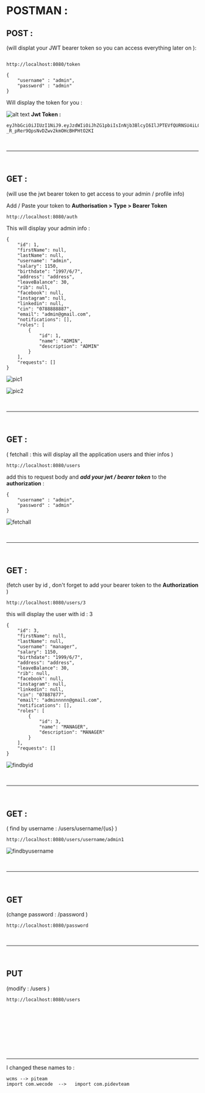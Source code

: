









# POSTMAN : 


## POST :
(will displat your JWT bearer token so you can access everything later on ):
```

http://localhost:8080/token
```
```
{
    "username" : "admin",
    "password" : "admin"
}
```
Will display the token for you :

![alt text](https://i.imgur.com/8Uo4fke.png)
**Jwt Token :**
```
eyJhbGciOiJIUzI1NiJ9.eyJzdWIiOiJhZG1pbiIsInNjb3BlcyI6IlJPTEVfQURNSU4iLCJpYXQiOjE2NDYyNDc4NDksImV4cCI6MTY0NjMzNDI0OX0.HcW59lXvv2-_R_pRer9QpsNvDZwv2kmOHcBHPHtO2KI
```
<br/>

________

<br/>



## GET : 

(will use the jwt bearer token to get access to your admin / profile info)

Add / Paste your token to **Authorisation > Type > Bearer Token**
```
http://localhost:8080/auth
```

This will display your admin info : 
```
{
    "id": 1,
    "firstName": null,
    "lastName": null,
    "username": "admin",
    "salary": 1150,
    "birthdate": "1997/6/7",
    "address": "address",
    "leaveBalance": 30,
    "rib": null,
    "facebook": null,
    "instagram": null,
    "linkedin": null,
    "cin": "0788888887",
    "email": "admin@gmail.com",
    "notifications": [],
    "roles": [
        {
            "id": 1,
            "name": "ADMIN",
            "description": "ADMIN"
        }
    ],
    "requests": []
}
```


![pic1](https://i.imgur.com/AZoKcox.png)

![pic2](https://i.imgur.com/CC257PD.png)


<br/>

________

<br/>


## GET : 

( fetchall : this will display all the application users and thier infos )

```
http://localhost:8080/users
```

add this to request body and _**add your jwt / bearer token**_  to the **authorization** : 
```
{
    "username" : "admin",
    "password" : "admin"
}
```

![fetchall](https://i.imgur.com/NVhwN0s.png)

<br/>

________

<br/>


## GET  : 
(fetch user by id , don't forget to add your bearer token to the **Authorization** )

```
http://localhost:8080/users/3
```
this will display the user with id : 3 
```
{
    "id": 3,
    "firstName": null,
    "lastName": null,
    "username": "manager",
    "salary": 1150,
    "birthdate": "1999/6/7",
    "address": "address",
    "leaveBalance": 30,
    "rib": null,
    "facebook": null,
    "instagram": null,
    "linkedin": null,
    "cin": "07887877",
    "email": "adminnnnn@gmail.com",
    "notifications": [],
    "roles": [
        {
            "id": 3,
            "name": "MANAGER",
            "description": "MANAGER"
        }
    ],
    "requests": []
}
```



![findbyid](https://i.imgur.com/j0DptED.png)


<br/>

________

<br/>

## GET :
( find by username : /users/username/{us} )


```
http://localhost:8080/users/username/admin1
```

![findbyusername](https://i.imgur.com/OxFUlt4.png)

<br/>

________

<br/>


## GET 
(change password : /password )

```
http://localhost:8080/password
```




<br/>

________

<br/>



## PUT
(modify : /users )

```
http://localhost:8080/users
```
















<br/><br/><br/><br/><br/><br/><br/>
_____
I changed these names to : 
```
wcms --> piteam
import com.wecode  -->   import com.pidevteam

```




















